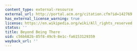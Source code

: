 ```yaml
---
content_type: external-resource
external_url: http://portal.acm.org/citation.cfm?id=142769
has_external_license_warning: true
license: https://en.wikipedia.org/wiki/All_rights_reserved
status: ''
title: Beyond Being There
uid: c56b682b-85f8-49c9-8e1c-fa6153129359
wayback_url: ''
---
```

